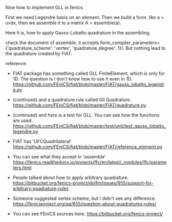 Now how to implement GLL in fenics. 

First we need Legendre basis on an element. 
Then we build a form. like
a = u*v*dx,
then we assemble it to a matrix
A = assemble(a). 

Here it is, how to apply Gauss-Lobatto quadrature in the assembling. 

check the document of assemble, it accepts 
form_compiler_parameters={'quadrature_scheme': 'vertex',
                                          'quadrature_degree': 1}).
But nothing lead to the quadrature created by FIAT.


reference:
- FIAT package has something called GLL FiniteElement, which is only for 1D. The question is I don't know how to use it even in 1D.
https://github.com/FEniCS/fiat/blob/master/FIAT/gauss_lobatto_legendre.py

- (continued) and a quadrature rule called Gll Quadrature.
https://github.com/FEniCS/fiat/blob/master/FIAT/quadrature.py

- (continued) and here is a test for GLL. You can see how the functions are used.
https://github.com/FEniCS/fiat/blob/master/test/unit/test_gauss_lobatto_legendre.py

- FIAT has 'UFCQuadrilateral' 
https://github.com/FEniCS/fiat/blob/master/FIAT/reference_element.py

- You can see what they accept in 'assemble'
https://fenics.readthedocs.io/projects/ffc/en/latest/_modules/ffc/parameters.html

- People talked about how to apply arbitrary quadrature.
https://bitbucket.org/fenics-project/dolfin/issues/955/support-for-arbitrary-quadrature-rules

- Someone suggested vertex scheme, but I didn't see any difference. 
https://fenicsproject.org/qa/655/question-about-quadratures-rules/

- You can see FEniCS sources here. 
https://bitbucket.org/fenics-project/





